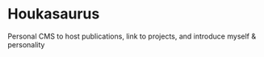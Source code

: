 # Houkasaurus

Personal CMS to host publications, link to projects, and introduce myself & personality

